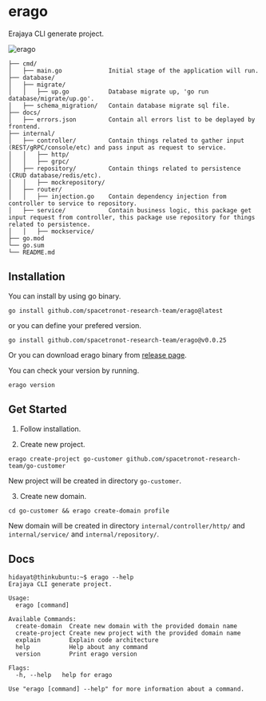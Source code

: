 # erago
Erajaya CLI generate project.

![erago](https://github.com/spacetronot-research-team/erago/assets/57469556/10dc6e4c-25e7-4b48-bb9e-1e34348b8012)

```
├── cmd/
│   ├── main.go             Initial stage of the application will run.
├── database/
│   ├── migrate/
│   │   ├── up.go           Database migrate up, 'go run database/migrate/up.go'.
│   ├── schema_migration/   Contain database migrate sql file.
├── docs/
│   ├── errors.json         Contain all errors list to be deplayed by frontend.
├── internal/
│   ├── controller/         Contain things related to gather input (REST/gRPC/console/etc) and pass input as request to service.
│   │   ├── http/
│   │   ├── grpc/
│   ├── repository/         Contain things related to persistence (CRUD database/redis/etc).
│   │   ├── mockrepository/
│   ├── router/
│   │   ├── injection.go    Contain dependency injection from controller to service to repository.
│   ├── service/            Contain business logic, this package get input request from controller, this package use repository for things related to persistence.
│   │   ├── mockservice/
├── go.mod
└── go.sum
└── README.md
```

## Installation

You can install by using go binary.

```shell
go install github.com/spacetronot-research-team/erago@latest
```

or you can define your prefered version.

```shell
go install github.com/spacetronot-research-team/erago@v0.0.25
```

Or you can download erago binary from [release page](https://github.com/spacetronot-research-team/erago/releases).

You can check your version by running.

```shell
erago version
```

## Get Started

1. Follow installation.

2. Create new project.

```shell
erago create-project go-customer github.com/spacetronot-research-team/go-customer
```

New project will be created in directory `go-customer`.

3. Create new domain.

```shell
cd go-customer && erago create-domain profile
```

New domain will be created in directory `internal/controller/http/` and `internal/service/` and `internal/repository/`.

## Docs

```shell
hidayat@thinkubuntu:~$ erago --help
Erajaya CLI generate project.

Usage:
  erago [command]

Available Commands:
  create-domain  Create new domain with the provided domain name
  create-project Create new project with the provided domain name
  explain        Explain code architecture
  help           Help about any command
  version        Print erago version

Flags:
  -h, --help   help for erago

Use "erago [command] --help" for more information about a command.
```